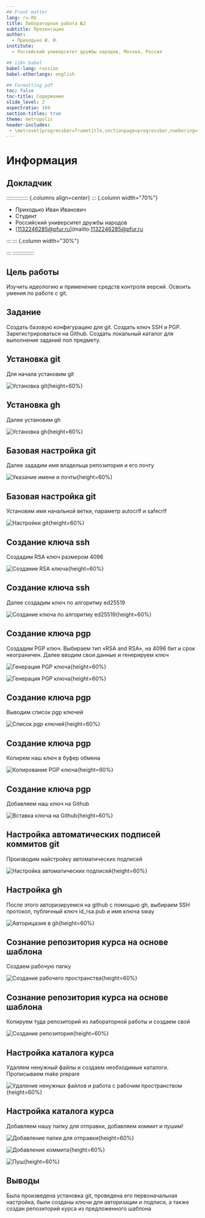 ```yaml
---
## Front matter
lang: ru-RU
title: Лабораторная работа №2
subtitle: Презентация
author:
  - Приходько И. И.
institute:
  - Российский университет дружбы народов, Москва, Россия

## i18n babel
babel-lang: russian
babel-otherlangs: english

## Formatting pdf
toc: false
toc-title: Содержание
slide_level: 2
aspectratio: 169
section-titles: true
theme: metropolis
header-includes:
 - \metroset{progressbar=frametitle,sectionpage=progressbar,numbering=fraction}
---
```


# Информация

## Докладчик

:::::::::::::: {.columns align=center}
::: {.column width="70%"}

  * Приходько Иван Иванович
  * Студент
  * Российский университет дружбы народов
  * [1132246285@pfur.ru](mailto:1132246285@pfur.ru

:::
::: {.column width="30%"}

:::
::::::::::::::

## Цель работы

Изучить идеологию и применение средств контроля версий. Освоить умения по работе с git.

## Задание

Создать базовую конфигурацию для git.
Создать ключ SSH и PGP.
Зарегистрироваться на Github.
Создать локальный каталог для выполнения заданий поп предмету.

## Установка git

Для начала установим git

![Установка git](image/1.PNG){height=60%}

## Установка gh

Далее установим gh 

![Установка gh](image/2.PNG){height=60%}

## Базовая настройка git

Далее зададим имя владельца репозитория и его почту

![Указание имени и почты](image/3.PNG){height=60%}

## Базовая настройка git

Установим имя начальной ветки, параметр autocrlf и safecrlf

![Настройки git](image/4.PNG){height=60%}

## Создание ключа ssh

Создадим RSA ключ размером 4096

![Создание RSA ключа](image/5.PNG){height=60%}

## Создание ключа ssh

Далее создадим ключ по алгоритму ed25519

![Создание ключа по алгоритму ed25519](image/6.PNG){height=60%}

## Создание ключа pgp

Создадим PGP ключ. Выбираем тип «RSA and RSA», на 4096 бит и срок неограничен. Далее вводим свои данные и генерируем ключ

![Генерация PGP ключа](image/7.PNG){height=60%}

![Генерация PGP ключа](image/8.PNG){height=60%}

## Создание ключа pgp

Выводим список pgp ключей

![Список pgp ключей](image/9.PNG){height=60%}

## Создание ключа pgp

Копирем наш ключ в буфер обмена

![Копирование PGP ключа](image/10.PNG){height=60%}

## Создание ключа pgp

Добавляем наш ключ на Github

![Вставка ключа на Github](image/11.PNG){height=60%}

## Настройка автоматических подписей коммитов git

Производим найстройку автоматических подписей

![Настройка автоматических подписей](image/12.PNG){height=60%}

## Настройка gh

После этого авторизируемся на github с помощью gh, выбираем SSH протокол, публичный ключ id_rsa.pub и имя ключа sway

![Авторицазия в gh](image/13.PNG){height=60%}

## Сознание репозитория курса на основе шаблона

Создаем рабочую папку

![Создание рабочего пространства](image/14.PNG){height=60%}

## Сознание репозитория курса на основе шаблона

Копируем туда репозиторий из лабораторной работы и создаем свой

![Создание репозитория](image/15.PNG){height=60%}

## Настройка каталога курса

Удаляем ненужный файлы и создаем необходимые каталоги. Прописываем make prepare

![Удаление ненужных файлов и работа с рабочим пространством](image/16.PNG){height=60%}

## Настройка каталога курса

Добавляем нашу папку для отправки, добавляем коммит и пушим!

![Добавление папки для отправки](image/17.PNG){height=60%}

![Добавление коммита](image/18.PNG){height=60%}

![Пуш](image/19.PNG){height=60%}

## Выводы

Была произведена установка git, проведена его первоначальная настройка, были созданы ключи для авторизации и подписи, а также создан репозиторий курса из предложенного шаблона
